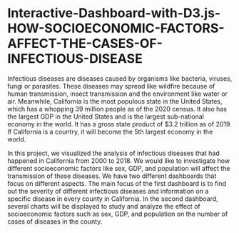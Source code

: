 # Interactive-Dashboard-with-D3.js-HOW-SOCIOECONOMIC-FACTORS-AFFECT-THE-CASES-OF-INFECTIOUS-DISEASE

Infectious diseases are diseases caused by organisms like bacteria, viruses, fungi or parasites.
These diseases may spread like wildfire because of human transmission, insect transmission and
the environment like water or air. Meanwhile, California is the most populous state in the United
States, which has a whopping 39 million people as of the 2020 census. It also has the largest
GDP in the United States and is the largest sub-national economy in the world. It has a gross
state product of $3.2 trillion as of 2019. If California is a country, it will become the 5th largest
economy in the world.

In this project, we visualized the analysis of infectious diseases that had happened in California
from 2000 to 2018. We would like to investigate how different socioeconomic factors like sex,
GDP, and population will affect the transmission of these diseases. We have two different
dashboards that focus on different aspects. The main focus of the first dashboard is to find out the
severity of different infectious diseases and information on a specific disease in every county in
California. In the second dashboard, several charts will be displayed to study and analyze the
effect of socioeconomic factors such as sex, GDP, and population on the number of cases of
diseases in the county.
